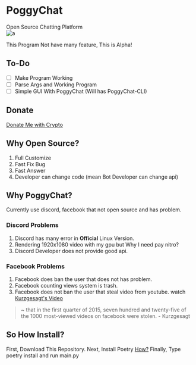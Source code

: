 
# PoggyChat

Open Source Chatting Platform  
![a](https://wakatime.com/badge/user/09162ab5-5193-456c-a9ac-2fb02b26b6f8/project/98620e42-b08e-46fa-b7da-5fe81a0179c6.svg)

This Program Not have many feature, This is Alpha!

## To-Do

- [ ] Make Program Working
- [ ] Parse Args and Working Program
- [ ] Simple GUI With PoggyChat (Will has PoggyChat-CLI)

## Donate

[Donate Me with Crypto](https://github.com/misilelab/donatewithcrypto)

## Why Open Source?

1. Full Customize
2. Fast Fix Bug
3. Fast Answer
4. Developer can change code (mean Bot Developer can change api)

## Why PoggyChat?

Currently use discord, facebook that not open source and has problem.

### Discord Problems

1. Discord has many error in **Official** Linux Version.
2. Rendering 1920x1080 video with my gpu but Why I need pay nitro?
3. Discord Developer does not provide good api.

### Facebook Problems

1. Facebook does ban the user that does not has problem.
2. Facebook counting views system is trash.
3. Facebook does not ban the user that steal video from youtube. watch [Kurzgesagt's Video](https://www.youtube.com/watch?v=t7tA3NNKF0Q)

> ~ that in the first quarter of 2015, seven hundred and twenty-five of the 1000 most-viewed videos on facebook were stolen. - Kurzgesagt

## So How Install?

First, Download This Repository.
Next, Install Poetry [How?](https://github.com/python-poetry/poetry)
Finally, Type poetry install and run main.py
